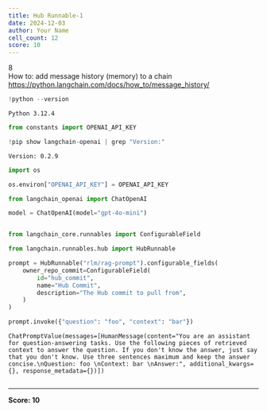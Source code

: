 ```yaml
---
title: Hub Runnable-1
date: 2024-12-03
author: Your Name
cell_count: 12
score: 10
---
```


8
<br>How to: add message history (memory) to a chain
<br>https://python.langchain.com/docs/how_to/message_history/


```python
!python --version
```

    Python 3.12.4



```python
from constants import OPENAI_API_KEY
```


```python
!pip show langchain-openai | grep "Version:"
```

    Version: 0.2.9



```python
import os
```


```python
os.environ["OPENAI_API_KEY"] = OPENAI_API_KEY
```


```python
from langchain_openai import ChatOpenAI

model = ChatOpenAI(model="gpt-4o-mini")
```


```python

```


```python
from langchain_core.runnables import ConfigurableField
```


```python
from langchain.runnables.hub import HubRunnable

prompt = HubRunnable("rlm/rag-prompt").configurable_fields(
    owner_repo_commit=ConfigurableField(
        id="hub_commit",
        name="Hub Commit",
        description="The Hub commit to pull from",
    )
)
```


```python
prompt.invoke({"question": "foo", "context": "bar"})
```




    ChatPromptValue(messages=[HumanMessage(content="You are an assistant for question-answering tasks. Use the following pieces of retrieved context to answer the question. If you don't know the answer, just say that you don't know. Use three sentences maximum and keep the answer concise.\nQuestion: foo \nContext: bar \nAnswer:", additional_kwargs={}, response_metadata={})])




```python

```


---
**Score: 10**
